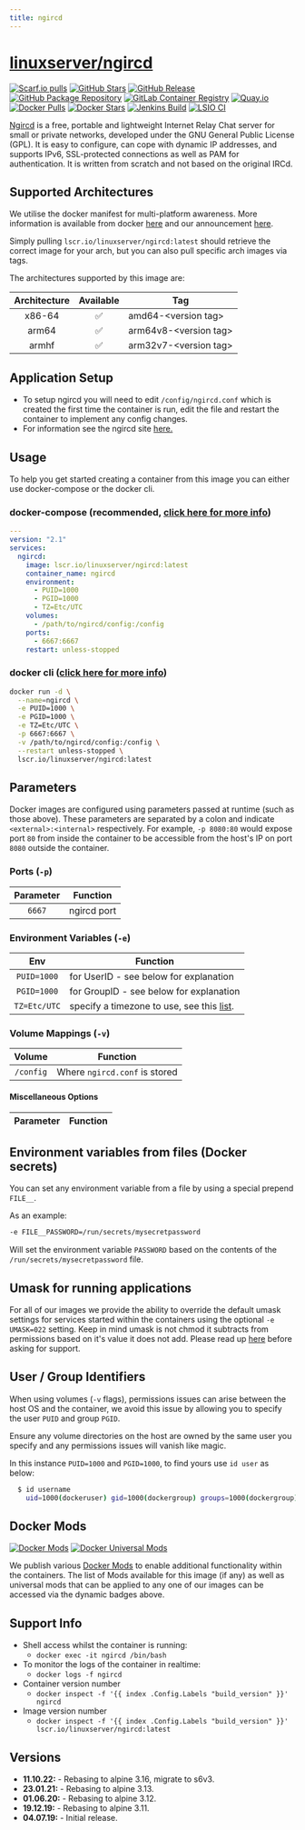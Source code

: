 ```yaml
---
title: ngircd
---
```

<!-- DO NOT EDIT THIS FILE MANUALLY  -->
<!-- Please read the https://github.com/linuxserver/docker-ngircd/blob/master/.github/CONTRIBUTING.md -->

# [linuxserver/ngircd](https://github.com/linuxserver/docker-ngircd)

[![Scarf.io pulls](https://scarf.sh/installs-badge/linuxserver-ci/linuxserver%2Fngircd?color=94398d&label-color=555555&logo-color=ffffff&style=for-the-badge&package-type=docker)](https://scarf.sh/gateway/linuxserver-ci/docker/linuxserver%2Fngircd)
[![GitHub Stars](https://img.shields.io/github/stars/linuxserver/docker-ngircd.svg?color=94398d&labelColor=555555&logoColor=ffffff&style=for-the-badge&logo=github)](https://github.com/linuxserver/docker-ngircd)
[![GitHub Release](https://img.shields.io/github/release/linuxserver/docker-ngircd.svg?color=94398d&labelColor=555555&logoColor=ffffff&style=for-the-badge&logo=github)](https://github.com/linuxserver/docker-ngircd/releases)
[![GitHub Package Repository](https://img.shields.io/static/v1.svg?color=94398d&labelColor=555555&logoColor=ffffff&style=for-the-badge&label=linuxserver.io&message=GitHub%20Package&logo=github)](https://github.com/linuxserver/docker-ngircd/packages)
[![GitLab Container Registry](https://img.shields.io/static/v1.svg?color=94398d&labelColor=555555&logoColor=ffffff&style=for-the-badge&label=linuxserver.io&message=GitLab%20Registry&logo=gitlab)](https://gitlab.com/linuxserver.io/docker-ngircd/container_registry)
[![Quay.io](https://img.shields.io/static/v1.svg?color=94398d&labelColor=555555&logoColor=ffffff&style=for-the-badge&label=linuxserver.io&message=Quay.io)](https://quay.io/repository/linuxserver.io/ngircd)
[![Docker Pulls](https://img.shields.io/docker/pulls/linuxserver/ngircd.svg?color=94398d&labelColor=555555&logoColor=ffffff&style=for-the-badge&label=pulls&logo=docker)](https://hub.docker.com/r/linuxserver/ngircd)
[![Docker Stars](https://img.shields.io/docker/stars/linuxserver/ngircd.svg?color=94398d&labelColor=555555&logoColor=ffffff&style=for-the-badge&label=stars&logo=docker)](https://hub.docker.com/r/linuxserver/ngircd)
[![Jenkins Build](https://img.shields.io/jenkins/build?labelColor=555555&logoColor=ffffff&style=for-the-badge&jobUrl=https%3A%2F%2Fci.linuxserver.io%2Fjob%2FDocker-Pipeline-Builders%2Fjob%2Fdocker-ngircd%2Fjob%2Fmaster%2F&logo=jenkins)](https://ci.linuxserver.io/job/Docker-Pipeline-Builders/job/docker-ngircd/job/master/)
[![LSIO CI](https://img.shields.io/badge/dynamic/yaml?color=94398d&labelColor=555555&logoColor=ffffff&style=for-the-badge&label=CI&query=CI&url=https%3A%2F%2Fci-tests.linuxserver.io%2Flinuxserver%2Fngircd%2Flatest%2Fci-status.yml)](https://ci-tests.linuxserver.io/linuxserver/ngircd/latest/index.html)

[Ngircd](https://ngircd.barton.de/) is a free, portable and lightweight Internet Relay Chat server for small or private networks, developed under the GNU General Public License (GPL). It is easy to configure, can cope with dynamic IP addresses, and supports IPv6, SSL-protected connections as well as PAM for authentication. It is written from scratch and not based on the original IRCd.

## Supported Architectures

We utilise the docker manifest for multi-platform awareness. More information is available from docker [here](https://github.com/docker/distribution/blob/master/docs/spec/manifest-v2-2.md#manifest-list) and our announcement [here](https://blog.linuxserver.io/2019/02/21/the-lsio-pipeline-project/).

Simply pulling `lscr.io/linuxserver/ngircd:latest` should retrieve the correct image for your arch, but you can also pull specific arch images via tags.

The architectures supported by this image are:

| Architecture | Available | Tag |
| :----: | :----: | ---- |
| x86-64 | ✅ | amd64-\<version tag\> |
| arm64 | ✅ | arm64v8-\<version tag\> |
| armhf | ✅ | arm32v7-\<version tag\> |

## Application Setup

- To setup ngircd you will need to edit `/config/ngircd.conf` which is created the first time the container is run, edit the file and restart the container to implement any config changes.  
- For information see the ngircd site [here.](https://github.com/ngircd/ngircd/blob/master/doc/sample-ngircd.conf.tmpl)

## Usage

To help you get started creating a container from this image you can either use docker-compose or the docker cli.

### docker-compose (recommended, [click here for more info](https://docs.linuxserver.io/general/docker-compose))

```yaml
---
version: "2.1"
services:
  ngircd:
    image: lscr.io/linuxserver/ngircd:latest
    container_name: ngircd
    environment:
      - PUID=1000
      - PGID=1000
      - TZ=Etc/UTC
    volumes:
      - /path/to/ngircd/config:/config
    ports:
      - 6667:6667
    restart: unless-stopped
```

### docker cli ([click here for more info](https://docs.docker.com/engine/reference/commandline/cli/))

```bash
docker run -d \
  --name=ngircd \
  -e PUID=1000 \
  -e PGID=1000 \
  -e TZ=Etc/UTC \
  -p 6667:6667 \
  -v /path/to/ngircd/config:/config \
  --restart unless-stopped \
  lscr.io/linuxserver/ngircd:latest

```

## Parameters

Docker images are configured using parameters passed at runtime (such as those above). These parameters are separated by a colon and indicate `<external>:<internal>` respectively. For example, `-p 8080:80` would expose port `80` from inside the container to be accessible from the host's IP on port `8080` outside the container.

### Ports (`-p`)

| Parameter | Function |
| :----: | --- |
| `6667` | ngircd port |

### Environment Variables (`-e`)

| Env | Function |
| :----: | --- |
| `PUID=1000` | for UserID - see below for explanation |
| `PGID=1000` | for GroupID - see below for explanation |
| `TZ=Etc/UTC` | specify a timezone to use, see this [list](https://en.wikipedia.org/wiki/List_of_tz_database_time_zones#List). |

### Volume Mappings (`-v`)

| Volume | Function |
| :----: | --- |
| `/config` | Where `ngircd.conf` is stored |

#### Miscellaneous Options

| Parameter | Function |
| :-----:   | --- |

## Environment variables from files (Docker secrets)

You can set any environment variable from a file by using a special prepend `FILE__`.

As an example:

```bash
-e FILE__PASSWORD=/run/secrets/mysecretpassword
```

Will set the environment variable `PASSWORD` based on the contents of the `/run/secrets/mysecretpassword` file.

## Umask for running applications

For all of our images we provide the ability to override the default umask settings for services started within the containers using the optional `-e UMASK=022` setting.
Keep in mind umask is not chmod it subtracts from permissions based on it's value it does not add. Please read up [here](https://en.wikipedia.org/wiki/Umask) before asking for support.

## User / Group Identifiers

When using volumes (`-v` flags), permissions issues can arise between the host OS and the container, we avoid this issue by allowing you to specify the user `PUID` and group `PGID`.

Ensure any volume directories on the host are owned by the same user you specify and any permissions issues will vanish like magic.

In this instance `PUID=1000` and `PGID=1000`, to find yours use `id user` as below:

```bash
  $ id username
    uid=1000(dockeruser) gid=1000(dockergroup) groups=1000(dockergroup)
```

## Docker Mods

[![Docker Mods](https://img.shields.io/badge/dynamic/yaml?color=94398d&labelColor=555555&logoColor=ffffff&style=for-the-badge&label=ngircd&query=%24.mods%5B%27ngircd%27%5D.mod_count&url=https%3A%2F%2Fraw.githubusercontent.com%2Flinuxserver%2Fdocker-mods%2Fmaster%2Fmod-list.yml)](https://mods.linuxserver.io/?mod=ngircd "view available mods for this container.") [![Docker Universal Mods](https://img.shields.io/badge/dynamic/yaml?color=94398d&labelColor=555555&logoColor=ffffff&style=for-the-badge&label=universal&query=%24.mods%5B%27universal%27%5D.mod_count&url=https%3A%2F%2Fraw.githubusercontent.com%2Flinuxserver%2Fdocker-mods%2Fmaster%2Fmod-list.yml)](https://mods.linuxserver.io/?mod=universal "view available universal mods.")

We publish various [Docker Mods](https://github.com/linuxserver/docker-mods) to enable additional functionality within the containers. The list of Mods available for this image (if any) as well as universal mods that can be applied to any one of our images can be accessed via the dynamic badges above.

## Support Info

* Shell access whilst the container is running:
  * `docker exec -it ngircd /bin/bash`
* To monitor the logs of the container in realtime:
  * `docker logs -f ngircd`
* Container version number
  * `docker inspect -f '{{ index .Config.Labels "build_version" }}' ngircd`
* Image version number
  * `docker inspect -f '{{ index .Config.Labels "build_version" }}' lscr.io/linuxserver/ngircd:latest`

## Versions

* **11.10.22:** - Rebasing to alpine 3.16, migrate to s6v3.
* **23.01.21:** - Rebasing to alpine 3.13.
* **01.06.20:** - Rebasing to alpine 3.12.
* **19.12.19:** - Rebasing to alpine 3.11.
* **04.07.19:** - Initial release.
